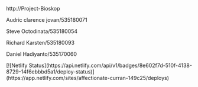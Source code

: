 http://Project-Bioskop
 
<p>Audric clarence jovan/535180071</p>
<p>Steve Octodinata/535180054</p>
<p>Richard Karsten/535180093</p>
<p>Daniel Hadiyanto/535170060</p>
[![Netlify Status](https://api.netlify.com/api/v1/badges/8e602f7d-510f-4138-8729-14f6ebbbd5a1/deploy-status)](https://app.netlify.com/sites/affectionate-curran-149c25/deploys)
